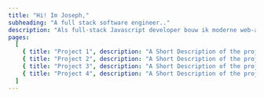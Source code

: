 ```yaml
---
title: "Hi! Im Joseph,"
subheading: "A full stack software engineer.."
description: "Als full-stack Javascript developer bouw ik moderne web-apps met tools als React.js, Next.js & Tailwind CSS."
pages:
  [
    { title: "Project 1", description: "A Short Description of the project." },
    { title: "Project 2", description: "A Short Description of the project." },
    { title: "Project 3", description: "A Short Description of the project." },
    { title: "Project 4", description: "A Short Description of the project." },
  ]
---
```

